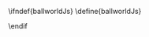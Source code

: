 \ifndef{ballworldJs}
\define{ballworldJs}

<script src="\scriptsDir/ballworld/ballworld.js"></script>

\endif
